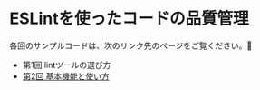 # ESLintを使ったコードの品質管理

各回のサンプルコードは、次のリンク先のページをご覧ください。

- 第1回 lintツールの選び方
- [第2回 基本機能と使い方](https://github.com/codegrid/2018-eslint/tree/master/02)

